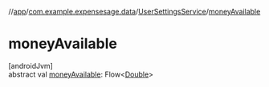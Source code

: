 //[app](../../../index.md)/[com.example.expensesage.data](../index.md)/[UserSettingsService](index.md)/[moneyAvailable](money-available.md)

# moneyAvailable

[androidJvm]\
abstract val [moneyAvailable](money-available.md): Flow&lt;[Double](https://kotlinlang.org/api/latest/jvm/stdlib/kotlin/-double/index.html)&gt;
